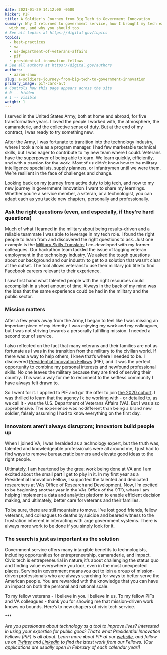 ```yaml
---
date: 2021-01-29 14:12:00 -0500
kicker: PIF
title: A Soldier's Journey from Big Tech to Government Innovation
summary: Why I returned to government service, how I brought my tech experience
  with me, and why you should too.
# See all topics at https://digital.gov/topics
topics:
  - best-practices
  - va
  - us-department-of-veterans-affairs
  - pif
  - presidential-innovation-fellows
# See all authors at https://digital.gov/authors
authors:
  - aaron-snow
slug: a-soldiers-journey-from-big-tech-to-government-innovation
primary_image: pif-card-alt
# Controls how this page appears across the site
# 0 -- hidden
# 1 -- visible
weight: 1
---
```

I served in the United States Army, both at home and abroad, for five transformative years. I loved the people I worked with, the atmosphere, the camaraderie, and the collective sense of duty. But at the end of my contract, I was ready to try something new.

After the Army, I was fortunate to transition into the technology industry, where I took a role as a program manager. I had few marketable technical skills, but I was eager to contribute to my new team where I could. Veterans have the superpower of being able to learn. We learn quickly, efficiently, and with a passion for the work. Most of us didn't know how to be military intelligence specialists, supply planners, or infantrymen until we were them. We’re resilient in the face of challenges and change. 

Looking back on my journey from active duty to big tech, and now to my new journey in government innovation, I want to share my learnings. Whether you’re a service member, a veteran, or a technologist, you can adapt each as you tackle new chapters, personally and professionally. 

### Ask the right questions (even, and especially, if they’re hard questions)

Much of what I learned in the military about being results-driven and a reliable teammate I was able to leverage in my tech role. I found the right people to learn from and discovered the right questions to ask. Just one example is the [Military Skills Translator](https://www.facebook.com/careers/life/building-a-mission-driven-tool-how-military-skills-translate-to-facebook-careers) I co-developed with my former colleagues. Our hackathon team tackled the issue of lagging veteran employment in the technology industry. We asked the tough questions about our background and our industry to get to a solution that wasn’t clear at the outset. The tool allows veterans to use their military job title to find Facebook careers relevant to their experience. 

I saw first hand what talented people with the right resources could accomplish in a short amount of time. Always in the back of my mind was the idea that the same experience could be had in the military and the public sector. 

### Mission matters

After a few years away from the Army, I began to feel like I was missing an important piece of my identity. I was enjoying my work and my colleagues, but I was not striving towards a personally fulfilling mission. I needed a second tour of service.

I also reflected on the fact that many veterans and their families are not as fortunate as I was in the transition from the military to the civilian world. If there was a way to help others, I knew that’s where I needed to be. I discovered [Presidential Innovation Fellows](https://pif.gov) (PIF), and it was the perfect opportunity to combine my personal interests and newfound professional skills. No one leaves the military because they are tired of serving their country. This was a way for me to reconnect to the selfless community I have always felt drawn to. 

So I went for it. I applied to PIF and got the offer to join [the 2020 cohort](https://www.gsa.gov/blog/2019/10/03/meet-the-new-presidential-innovation-fellows). I was thrilled to learn that the agency I’d be working with - or detailed to, as we call it - was the U.S. Department of Veterans Affairs (VA). But I was also apprehensive. The experience was no different than being a brand new soldier, falsely assuming I had to know everything on the first day.

### Innovators aren’t always disruptors; innovators build people up 

When I joined VA, I was heralded as a technology expert, but the truth was, talented and knowledgeable professionals were all around me, I just had to find ways to remove bureaucratic barriers and elevate good ideas to the right people.

Ultimately, I am heartened by the great work being done at VA and I am excited about the small part I get to play in it. In my first year as a Presidential Innovation Fellow, I supported the talented and dedicated researchers at VA’s Office of Research and Development. Now, I’m excited to be beginning another year in the VA’s Office of the CTO, where I am helping implement a data and analytics platform to enable efficient decision making, and ultimately, better care for veterans and their families.

To be sure, there are still mountains to move. I've lost good friends, fellow veterans, and colleagues to deaths by suicide and beared witness to the frustration inherent in interacting with large government systems. There is always more work to be done if you simply look for it.

### The search is just as important as the solution

Government service offers many intangible benefits to technologists, including opportunities for entrepreneurship, camaraderie, and impact. Civic tech is entrepreneurial in nature; it’s about challenging the status quo and finding value everywhere you look, even in the most unexpected places. Serving in government means you get to join a group of mission-driven professionals who are always searching for ways to better serve the American people. You are rewarded with the knowledge that you can have an impact on both the personal and national scale. 

To my fellow veterans - I believe in you. I believe in us. To my fellow PIFs and VA colleagues - thank you for showing me that mission-driven work knows no bounds. Here’s to new chapters of civic tech service.

\*\**

*Are you passionate about technology as a tool to improve lives? Interested in using your expertise for public good? That’s what Presidential Innovation Fellows (PIF) is all about. Learn more about PIF at our [website](https://www.presidentialinnovationfellows.gov/), and follow us on [Twitter](https://twitter.com/PIFgov) and [LinkedIn](https://www.linkedin.com/company/white-house-presidential-innovation-fellows/) to find the latest work from our Fellows. (Our applications are usually open in February of each calendar year!)*